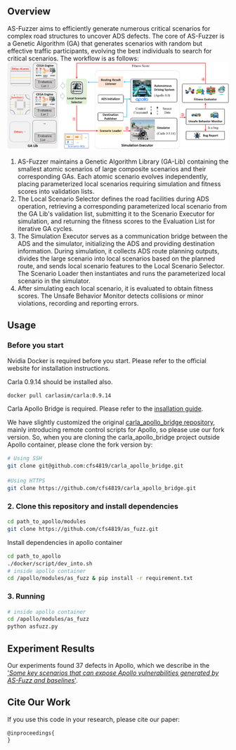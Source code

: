 
## Overview
AS-Fuzzer aims to efficiently generate numerous critical scenarios for complex road structures to uncover ADS defects. The core of AS-Fuzzer is a Genetic Algorithm (GA) that generates scenarios with random but effective traffic participants, evolving the best individuals to search for critical scenarios. The workflow is as follows:
![overview](doc/overview.png)
1. AS-Fuzzer maintains a Genetic Algorithm Library (GA-Lib) containing the smallest atomic scenarios of large composite scenarios and their corresponding GAs. Each atomic scenario evolves independently, placing parameterized local scenarios requiring simulation and fitness scores into validation lists.
2. The Local Scenario Selector defines the road facilities during ADS operation, retrieving a
corresponding parameterized local scenario from the GA Lib's validation list, submitting it to the Scenario Executor for simulation, and returning the fitness scores to the Evaluation List for iterative GA cycles.
3. The Simulation Executor serves as a communication bridge between the ADS and the simulator, initializing the ADS and providing destination information. During simulation, it collects ADS route planning outputs, divides the large scenario into local scenarios based on the planned route, and sends local scenario features to the Local Scenario Selector. The Scenario Loader then instantiates and runs the parameterized local scenario in the simulator.
4. After simulating each local scenario, it is evaluated to obtain fitness scores. The Unsafe Behavior Monitor detects collisions or minor violations, recording and reporting errors.


## Usage
### Before you start
Nvidia Docker is required before you start. Please refer to the official website for installation instructions.

Carla 0.9.14 should be installed also.

```bash
docker pull carlasim/carla:0.9.14
```

Carla Apollo Bridge is required.
Please refer to the [insallation guide](https://github.com/guardstrikelab/carla_apollo_bridge/blob/master/docs/GettingStarted.md).

We have slightly customized the original [carla_apollo_bridge repository](https://github.com/guardstrikelab/carla_apollo_bridge/), mainly introducing remote control scripts for Apollo, so please use our fork version. So, when you are cloning the carla_apollo_bridge project outside Apollo container, please clone the fork version by:
```bash
# Using SSH
git clone git@github.com:cfs4819/carla_apollo_bridge.git

#Using HTTPS
git clone https://github.com/cfs4819/carla_apollo_bridge.git
```

### 2. Clone this repository and install dependencies
```bash
cd path_to_apollo/modules
git clone https://github.com/cfs4819/as_fuzz.git
```

Install dependencies in apollo container
```bash
cd path_to_apollo
./docker/script/dev_into.sh
# inside apollo container
cd /apollo/modules/as_fuzz & pip install -r requirement.txt
```

### 3. Running

```bash
# inside apollo container
cd /apollo/modules/as_fuzz
python asfuzz.py
```


## Experiment Results
Our experiments found 37 defects in Apollo, which we describe in the ['_Some key scenarios that can expose Apollo vulnerabilities generated by AS-Fuzz and baselines_'](doc/key_scenarios.md).

## Cite Our Work

If you use this code in your research, please cite our paper:
```
@inproceedings{
}
```